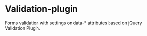 # Validation-plugin
Forms validation with settings on data-* attributes based on jQuery Validation Plugin.
